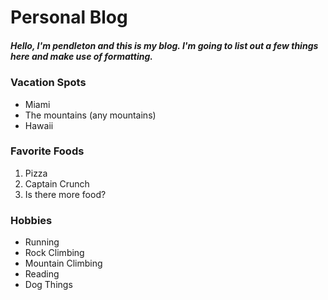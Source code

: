 # Personal Blog

##### Hello, I'm pendleton and this is my blog. I'm going to list out a few things here and make use of formatting.

### Vacation Spots
* Miami
* The mountains (any mountains)
* Hawaii

### Favorite Foods
1. Pizza
2. Captain Crunch
3. Is there more food?

### Hobbies
* Running
* Rock Climbing
* Mountain Climbing
* Reading
* Dog Things